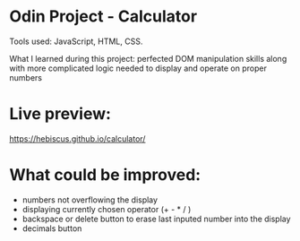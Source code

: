 # Odin Project - Calculator
Tools used: JavaScript, HTML, CSS.

What I learned during this project: perfected DOM manipulation skills along with more complicated logic needed to display and operate on proper numbers
# Live preview: 
https://hebiscus.github.io/calculator/
# What could be improved:
- numbers not overflowing the display
- displaying currently chosen operator (+ - * / )
- backspace or delete button to erase last inputed number into the display
- decimals button 

